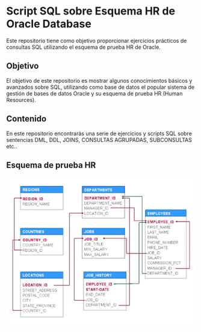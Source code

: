 # Script SQL sobre Esquema HR de Oracle Database

Este repositorio tiene como objetivo proporcionar ejercicios prácticos de consultas SQL utilizando el esquema de prueba HR de Oracle. 

## Objetivo

El objetivo de este repositorio es mostrar algunos conocimientos básicos y avanzados sobre SQL, utilizando como base de datos el popular sistema de gestión de bases de datos Oracle y su esquema de prueba HR (Human Resources). 

## Contenido

En este repositorio encontrarás una serie de ejercicios y scripts SQL sobre sentencias DML, DDL, JOINS, CONSULTAS AGRUPADAS, SUBCONSULTAS etc..

## Esquema de prueba HR
<img src="EsquemaHR.png" alt="Esquema" style="width: 600px; height: 400px;">

